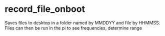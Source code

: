 # record_file_onboot
Saves files to desktop in a folder named by MMDDYY and file by HHMMSS. Files can then be run in the pi to see frequencies, determine range
